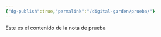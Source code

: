 ```yaml
---
{"dg-publish":true,"permalink":"/digital-garden/prueba/"}
---
```


Este es el contenido de la nota de prueba

<style> .container {font-family: sans-serif; text-align: center;} .button-wrapper button {z-index: 1;height: 40px; width: 100px; margin: 10px;padding: 5px;} .excalidraw .App-menu_top .buttonList { display: flex;} .excalidraw-wrapper { height: 800px; margin: 50px; position: relative;} :root[dir="ltr"] .excalidraw .layer-ui__wrapper .zen-mode-transition.App-menu_bottom--transition-left {transform: none;} </style><script src="https://cdn.jsdelivr.net/npm/react@17/umd/react.production.min.js"></script><script src="https://cdn.jsdelivr.net/npm/react-dom@17/umd/react-dom.production.min.js"></script><script type="text/javascript" src="https://cdn.jsdelivr.net/npm/@excalidraw/excalidraw@0/dist/excalidraw.production.min.js"></script><div id="Zimbra_Migrationexcalidraw.md1"></div><script>(function(){const InitialData={"type":"excalidraw","version":2,"source":"https://github.com/zsviczian/obsidian-excalidraw-plugin/releases/tag/2.0.2","elements":[{"type":"rectangle","version":319,"versionNonce":898937360,"isDeleted":false,"id":"iq3Qh6oHLPuf_gsxiv6eB","fillStyle":"hachure","strokeWidth":1,"strokeStyle":"solid","roughness":1,"opacity":100,"angle":0,"x":-897.8829393718546,"y":-477.70450695076755,"strokeColor":"#1e1e1e","backgroundColor":"transparent","width":272,"height":87,"seed":28373621,"groupIds":[],"frameId":"r7iLV1slqW8E9rJmO40bN","roundness":{"type":3},"boundElements":[],"updated":1700344393751,"link":null,"locked":false},{"type":"text","version":158,"versionNonce":1918103568,"isDeleted":false,"id":"Q8lOZLnI","fillStyle":"hachure","strokeWidth":1,"strokeStyle":"solid","roughness":1,"opacity":100,"angle":0,"x":-860,"y":-460,"strokeColor":"#1e1e1e","backgroundColor":"transparent","width":221.259765625,"height":50,"seed":1626637813,"groupIds":[],"frameId":"r7iLV1slqW8E9rJmO40bN","roundness":null,"boundElements":[{"id":"nEV8N1EYBO9bPkDLxiLAr","type":"arrow"},{"id":"gPQPl01xyvRiCWuFdnGJM","type":"arrow"},{"id":"GBhAGGj8ah8osDVohyFXQ","type":"arrow"}],"updated":1700344393751,"link":null,"locked":false,"fontSize":20,"fontFamily":1,"text":"What To Keep In Mind\nBefore Migration","rawText":"What To Keep In Mind\nBefore Migration","textAlign":"left","verticalAlign":"top","containerId":null,"originalText":"What To Keep In Mind\nBefore Migration","lineHeight":1.25,"baseline":43},{"type":"rectangle","version":129,"versionNonce":1377003536,"isDeleted":false,"id":"uOKFaSWed9B8Tnox9uHQa","fillStyle":"hachure","strokeWidth":1,"strokeStyle":"solid","roughness":1,"opacity":100,"angle":0,"x":-927.0656344877762,"y":-301.7288837039104,"strokeColor":"#1e1e1e","backgroundColor":"transparent","width":79,"height":35,"seed":841062779,"groupIds":[],"frameId":"r7iLV1slqW8E9rJmO40bN","roundness":{"type":3},"boundElements":[{"id":"rfBNvKyq","type":"text"}],"updated":1700344393751,"link":null,"locked":false},{"type":"text","version":132,"versionNonce":965469712,"isDeleted":false,"id":"rfBNvKyq","fillStyle":"hachure","strokeWidth":1,"strokeStyle":"solid","roughness":1,"opacity":100,"angle":0,"x":-922.0055987822097,"y":-296.7288837039104,"strokeColor":"#1e1e1e","backgroundColor":"transparent","width":68.87992858886719,"height":25,"seed":1123626043,"groupIds":[],"frameId":"r7iLV1slqW8E9rJmO40bN","roundness":null,"boundElements":[],"updated":1700344393751,"link":null,"locked":false,"fontSize":20,"fontFamily":1,"text":"Backup","rawText":"Backup","textAlign":"center","verticalAlign":"middle","containerId":"uOKFaSWed9B8Tnox9uHQa","originalText":"Backup","lineHeight":1.25,"baseline":18},{"type":"rectangle","version":154,"versionNonce":1497670672,"isDeleted":false,"id":"4a7tNZtwxSbmJCJuV9FfI","fillStyle":"hachure","strokeWidth":1,"strokeStyle":"solid","roughness":1,"opacity":100,"angle":0,"x":-806.259312195877,"y":-300.7288837039104,"strokeColor":"#1e1e1e","backgroundColor":"transparent","width":98,"height":35,"seed":957023221,"groupIds":[],"frameId":"r7iLV1slqW8E9rJmO40bN","roundness":{"type":3},"boundElements":[{"id":"ksSujKiq","type":"text"}],"updated":1700344393751,"link":null,"locked":false},{"type":"text","version":157,"versionNonce":1060479504,"isDeleted":false,"id":"ksSujKiq","fillStyle":"hachure","strokeWidth":1,"strokeStyle":"solid","roughness":1,"opacity":100,"angle":0,"x":-800.9992719126739,"y":-295.7288837039104,"strokeColor":"#1e1e1e","backgroundColor":"transparent","width":87.47991943359375,"height":25,"seed":1337920821,"groupIds":[],"frameId":"r7iLV1slqW8E9rJmO40bN","roundness":null,"boundElements":[],"updated":1700344393751,"link":null,"locked":false,"fontSize":20,"fontFamily":1,"text":"Downtime","rawText":"Downtime","textAlign":"center","verticalAlign":"middle","containerId":"4a7tNZtwxSbmJCJuV9FfI","originalText":"Downtime","lineHeight":1.25,"baseline":18},{"type":"rectangle","version":468,"versionNonce":2052513808,"isDeleted":false,"id":"nKoJQm5kO1SFatRzoZY9h","fillStyle":"hachure","strokeWidth":1,"strokeStyle":"solid","roughness":1,"opacity":100,"angle":0,"x":-670.7136384168965,"y":-306.852510879888,"strokeColor":"#1e1e1e","backgroundColor":"transparent","width":96,"height":35,"seed":467741787,"groupIds":[],"frameId":"r7iLV1slqW8E9rJmO40bN","roundness":{"type":3},"boundElements":[{"id":"UgQzuJ7v","type":"text"},{"id":"nEV8N1EYBO9bPkDLxiLAr","type":"arrow"},{"id":"y2Wvi-_KIgaw_ri5cTZNj","type":"arrow"}],"updated":1700344393751,"link":null,"locked":false},{"type":"text","version":523,"versionNonce":2057330192,"isDeleted":false,"id":"UgQzuJ7v","fillStyle":"hachure","strokeWidth":1,"strokeStyle":"solid","roughness":1,"opacity":100,"angle":0,"x":-665.6035920301778,"y":-301.852510879888,"strokeColor":"#1e1e1e","backgroundColor":"transparent","width":85.7799072265625,"height":25,"seed":1470690549,"groupIds":[],"frameId":"r7iLV1slqW8E9rJmO40bN","roundness":null,"boundElements":[],"updated":1700344393751,"link":null,"locked":false,"fontSize":20,"fontFamily":1,"text":"Approach","rawText":"Approach","textAlign":"center","verticalAlign":"middle","containerId":"nKoJQm5kO1SFatRzoZY9h","originalText":"Approach","lineHeight":1.25,"baseline":18},{"type":"rectangle","version":125,"versionNonce":393419504,"isDeleted":false,"id":"QagbgcEW8AWpcQwPDnh5j","fillStyle":"hachure","strokeWidth":1,"strokeStyle":"solid","roughness":1,"opacity":100,"angle":0,"x":-500,"y":-380,"strokeColor":"#1e1e1e","backgroundColor":"transparent","width":444,"height":60,"seed":1678291963,"groupIds":[],"frameId":"z3yoOkJibmjE45TCNz4JK","roundness":{"type":3},"boundElements":[{"id":"WY0pu1e4","type":"text"},{"id":"y2Wvi-_KIgaw_ri5cTZNj","type":"arrow"}],"updated":1700344416698,"link":null,"locked":false},{"type":"text","version":220,"versionNonce":554978320,"isDeleted":false,"id":"WY0pu1e4","fillStyle":"hachure","strokeWidth":1,"strokeStyle":"solid","roughness":1,"opacity":100,"angle":0,"x":-494.759765625,"y":-375,"strokeColor":"#1e1e1e","backgroundColor":"transparent","width":433.51953125,"height":50,"seed":1288076507,"groupIds":[],"frameId":"z3yoOkJibmjE45TCNz4JK","roundness":null,"boundElements":[],"updated":1700344416698,"link":null,"locked":false,"fontSize":20,"fontFamily":1,"text":"Service migration followed by data migration\n","rawText":"Service migration followed by data migration\n","textAlign":"center","verticalAlign":"middle","containerId":"QagbgcEW8AWpcQwPDnh5j","originalText":"Service migration followed by data migration\n","lineHeight":1.25,"baseline":43},{"type":"arrow","version":752,"versionNonce":1389311865,"isDeleted":false,"id":"nEV8N1EYBO9bPkDLxiLAr","fillStyle":"hachure","strokeWidth":1,"strokeStyle":"solid","roughness":1,"opacity":100,"angle":0,"x":-720.6729949461201,"y":-402,"strokeColor":"#1e1e1e","backgroundColor":"transparent","width":75.78430752452084,"height":87.14748912011203,"seed":1772969595,"groupIds":[],"frameId":"r7iLV1slqW8E9rJmO40bN","roundness":{"type":2},"boundElements":[],"updated":1700521910559,"link":null,"locked":false,"startBinding":{"elementId":"Q8lOZLnI","gap":8,"focus":0},"endBinding":{"elementId":"nKoJQm5kO1SFatRzoZY9h","gap":8,"focus":0},"lastCommittedPoint":null,"startArrowhead":null,"endArrowhead":"arrow","points":[[0,0],[75.78430752452084,87.14748912011203]]},{"type":"arrow","version":210,"versionNonce":709914364,"isDeleted":false,"id":"gPQPl01xyvRiCWuFdnGJM","fillStyle":"hachure","strokeWidth":1,"strokeStyle":"solid","roughness":1,"opacity":100,"angle":0,"x":-752.1096483879751,"y":-402,"strokeColor":"#1e1e1e","backgroundColor":"transparent","width":3.985051486137877,"height":94.765625,"seed":721921109,"groupIds":[],"frameId":"r7iLV1slqW8E9rJmO40bN","roundness":{"type":2},"boundElements":[],"updated":1700519593154,"link":null,"locked":false,"startBinding":{"elementId":"Q8lOZLnI","focus":0,"gap":8},"endBinding":null,"lastCommittedPoint":null,"startArrowhead":null,"endArrowhead":"arrow","points":[[0,0],[-8.433352756922659,101.58695799127162]]},{"type":"arrow","version":211,"versionNonce":155358757,"isDeleted":false,"id":"GBhAGGj8ah8osDVohyFXQ","fillStyle":"hachure","strokeWidth":1,"strokeStyle":"solid","roughness":1,"opacity":100,"angle":0,"x":-787.2626641781644,"y":-402,"strokeColor":"#1e1e1e","backgroundColor":"transparent","width":60.403247929620306,"height":93.6876716030028,"seed":1126324571,"groupIds":[],"frameId":"r7iLV1slqW8E9rJmO40bN","roundness":{"type":2},"boundElements":[],"updated":1700519593154,"link":null,"locked":false,"startBinding":{"elementId":"Q8lOZLnI","focus":0,"gap":8},"endBinding":null,"lastCommittedPoint":null,"startArrowhead":null,"endArrowhead":"arrow","points":[[0,0],[-116.64813876736093,101.58695799127162]]},{"type":"arrow","version":441,"versionNonce":1764700921,"isDeleted":false,"id":"y2Wvi-_KIgaw_ri5cTZNj","fillStyle":"hachure","strokeWidth":1,"strokeStyle":"solid","roughness":1,"opacity":100,"angle":0,"x":-572.5294801120785,"y":-304.54130988151644,"strokeColor":"#1e1e1e","backgroundColor":"transparent","width":67.08854805202253,"height":35.9249605169515,"seed":404144987,"groupIds":[],"frameId":null,"roundness":{"type":2},"boundElements":[],"updated":1700521910563,"link":null,"locked":false,"startBinding":{"elementId":"nKoJQm5kO1SFatRzoZY9h","gap":2.18415830481797,"focus":0.2704445676769288},"endBinding":{"elementId":"QagbgcEW8AWpcQwPDnh5j","gap":5.440932060056014,"focus":0.7540252482798587},"lastCommittedPoint":null,"startArrowhead":null,"endArrowhead":"arrow","points":[[0,0],[67.08854805202253,-35.9249605169515]]},{"type":"frame","version":57,"versionNonce":85029143,"isDeleted":false,"id":"r7iLV1slqW8E9rJmO40bN","fillStyle":"solid","strokeWidth":2,"strokeStyle":"solid","roughness":0,"opacity":100,"angle":0,"x":-940,"y":-520,"strokeColor":"#bbb","backgroundColor":"transparent","width":400,"height":280,"seed":83401744,"groupIds":[],"frameId":null,"roundness":null,"boundElements":[],"updated":1700521334721,"link":null,"locked":false,"customData":{"frameColor":{"stroke":"#0D2D57","fill":"#164F9A","nameColor":"#1D66C7"}},"name":null},{"type":"frame","version":17,"versionNonce":504444471,"isDeleted":false,"id":"JbM2HH6bXPDk_quiZUoaj","fillStyle":"solid","strokeWidth":2,"strokeStyle":"solid","roughness":0,"opacity":100,"angle":0,"x":-700,"y":-320,"strokeColor":"#bbb","backgroundColor":"transparent","width":160,"height":60,"seed":78516752,"groupIds":[],"frameId":null,"roundness":null,"boundElements":[],"updated":1700521334721,"link":null,"locked":false,"customData":{"frameColor":{"stroke":"#0D2D57","fill":"#164F9A","nameColor":"#1D66C7"}},"name":null},{"type":"frame","version":30,"versionNonce":1226528599,"isDeleted":false,"id":"z3yoOkJibmjE45TCNz4JK","fillStyle":"solid","strokeWidth":2,"strokeStyle":"solid","roughness":0,"opacity":100,"angle":0,"x":-520,"y":-400,"strokeColor":"#bbb","backgroundColor":"transparent","width":480,"height":100,"seed":470945008,"groupIds":[],"frameId":null,"roundness":null,"boundElements":[],"updated":1700521334721,"link":null,"locked":false,"customData":{"frameColor":{"stroke":"#0D2D57","fill":"#164F9A","nameColor":"#1D66C7"}},"name":null},{"type":"image","version":31,"versionNonce":2032238457,"isDeleted":false,"id":"5D07FHTN","fillStyle":"hachure","strokeWidth":1,"strokeStyle":"solid","roughness":1,"opacity":100,"angle":0,"x":-500,"y":-140,"strokeColor":"#000000","backgroundColor":"transparent","width":500,"height":157,"seed":48813,"groupIds":[],"frameId":"JvZxXR2r3PhDRKPu1HFvL","roundness":null,"boundElements":[],"updated":1700519856982,"link":null,"locked":false,"status":"pending","fileId":"4307bc2aec830b4c1e7bcb50c3b5b5dc5890a12d","scale":[1,1]},{"type":"frame","version":38,"versionNonce":209998967,"isDeleted":false,"id":"JvZxXR2r3PhDRKPu1HFvL","fillStyle":"solid","strokeWidth":2,"strokeStyle":"solid","roughness":0,"opacity":60,"angle":0,"x":-500,"y":-160,"strokeColor":"#bbb","backgroundColor":"transparent","width":500,"height":200,"seed":1970911895,"groupIds":[],"frameId":null,"roundness":null,"boundElements":[],"updated":1700521334721,"link":null,"locked":false,"customData":{"frameColor":{"stroke":"#0D2D57","fill":"#164F9A","nameColor":"#1D66C7"}},"name":null}],"appState":{"theme":"dark","viewBackgroundColor":"#f5faff","currentItemStrokeColor":"#1e1e1e","currentItemBackgroundColor":"transparent","currentItemFillStyle":"hachure","currentItemStrokeWidth":1,"currentItemStrokeStyle":"solid","currentItemRoughness":1,"currentItemOpacity":100,"currentItemFontFamily":1,"currentItemFontSize":20,"currentItemTextAlign":"left","currentItemStartArrowhead":null,"currentItemEndArrowhead":"arrow","scrollX":985.6521739130434,"scrollY":638.9402173913043,"zoom":{"value":1.1500000000000001},"currentItemRoundness":"round","gridSize":20,"gridColor":{"Bold":"#8AC4FFFF","Regular":"#D1E8FFFF"},"currentStrokeOptions":null,"previousGridSize":null,"frameRendering":{"enabled":true,"clip":true,"name":true,"outline":true}},"files":{}};InitialData.scrollToContent=true;App=()=>{const e=React.useRef(null),t=React.useRef(null),[n,i]=React.useState({width:void 0,height:void 0});return React.useEffect(()=>{i({width:t.current.getBoundingClientRect().width,height:t.current.getBoundingClientRect().height});const e=()=>{i({width:t.current.getBoundingClientRect().width,height:t.current.getBoundingClientRect().height})};return window.addEventListener("resize",e),()=>window.removeEventListener("resize",e)},[t]),React.createElement(React.Fragment,null,React.createElement("div",{className:"excalidraw-wrapper",ref:t},React.createElement(ExcalidrawLib.Excalidraw,{ref:e,width:n.width,height:n.height,initialData:InitialData,viewModeEnabled:!0,zenModeEnabled:!0,gridModeEnabled:!1})))},excalidrawWrapper=document.getElementById("Zimbra_Migrationexcalidraw.md1");ReactDOM.render(React.createElement(App),excalidrawWrapper);})();</script>
